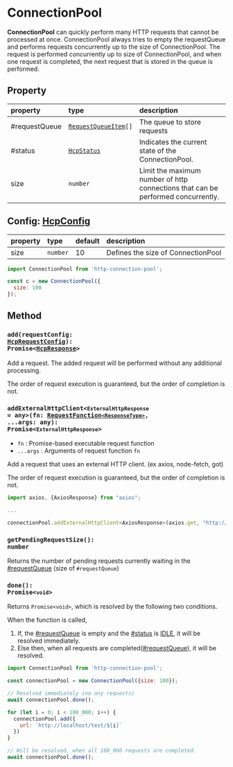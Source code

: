 # ConnectionPool
**ConnectionPool** can quickly perform many HTTP requests that cannot be processed at once. 
ConnectionPool always tries to empty the requestQueue and performs requests concurrently up to the size of ConnectionPool. The request is performed concurrently up to size of ConnectionPool, and when one request is completed, the next request that is stored in the queue is performed.

## Property 
| property | type | description|
| :--- | :--- | :--- |
| #requestQueue| <code>[RequestQueueItem](../src/core/connectionPool.ts)[]</code> | The queue to store requests |
| #status | <code>[HcpStatus](../src/core/connectionPool.ts)</code> | Indicates the current state of the ConnectionPool. |
| size | <code>number</code> | Limit the maximum number of http connections that can be performed concurrently. |


## Config: [HcpConfig](./3-Types.md#HcpConfig)
| property | type | default | description |
| :--- | :--- | :---| :--- |
| size | <code>number</code> | 10 | Defines the size of ConnectionPool |

```javascript
import ConnectionPool from 'http-connection-pool';

const c = new ConnectionPool({
  size: 100
});
```

## Method
### <code>add(requestConfig: [HcpRequestConfig](./3-Types.md#hcprequestconfig)): Promise<[HcpResponse](./3-Types.md#HcPResponse)></code>
Add a request. The added request will be performed without any additional processing.

The order of request execution is guaranteed, but the order of completion is not.

### <code>addExternalHttpClient<`ExternalHttpResponse` = any>(fn: [RequestFunction`<ResponseType>`](./3-Types.md#requestfunction), ...args: any): Promise<`ExternalHttpResponse`></code>
* `fn` :  Promise-based executable request function
* `...args` : Arguments of request function `fn`

Add a request that uses an external HTTP client. (ex axios, node-fetch, got)

The order of request execution is guaranteed, but the order of completion is not.

```javascript
import axios, {AxiosResponse} from "axios";

...

connectionPool.addExternalHttpClient<AxiosResponse>(axios.get, "http://localhost/test", {timeout: 3000})
```



### <code>getPendingRequestSize(): number</code>
Returns the number of pending requests currently waiting in the [#requestQueue](#property) (size of `#requestQueue`)

### <code>done(): Promise<`void`></code>
Returns `Promise<void>`, which is resolved by the following two conditions.

When the function is called,
1. If, the [#requestQueue](#property) is empty and the [#status](#property) is [IDLE](./3-Types.md#hcpstatus), it will be resolved immediately.
2. Else then, when all requests are completed([#requestQueue](#property)), it will be resolved.

```javascript
import ConnectionPool from 'http-connection-pool';

const connectionPool = new ConnectionPool({size: 100});

// Resolved immediately (no any requests)
await connectionPool.done(); 

for (let i = 0; i < 100_000; i++) {
  connectionPool.add({
    url: `http://localhost/test/${i}`
  })
}

// Will be resolved, when all 100_000 requests are completed.
await connectionPool.done();
```